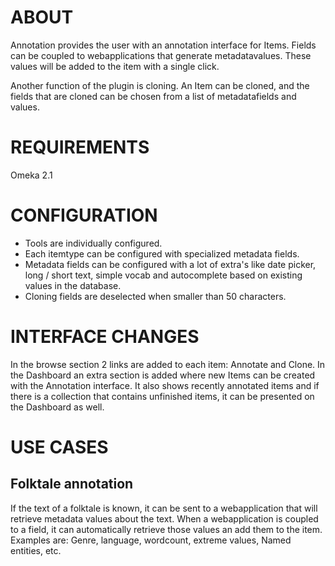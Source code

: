 # ABOUT

Annotation provides the user with an annotation interface for Items. Fields can be coupled to webapplications that generate metadatavalues. These values will be added to the item with a single click. 

Another function of the plugin is cloning. An Item can be cloned, and the fields that are cloned can be chosen from a list of metadatafields and values.

# REQUIREMENTS

Omeka 2.1

# CONFIGURATION

* Tools are individually configured.
* Each itemtype can be configured with specialized metadata fields.
* Metadata fields can be configured with a lot of extra's like date picker, long / short text, simple vocab and autocomplete based on existing values in the database.
* Cloning fields are deselected when smaller than 50 characters.

# INTERFACE CHANGES

In the browse section 2 links are added to each item: Annotate and Clone.
In the Dashboard an extra section is added where new Items can be created with the Annotation interface. It also shows recently annotated items and if there is a collection that contains unfinished items, it can be presented on the Dashboard as well.

# USE CASES

## Folktale annotation

If the text of a folktale is known, it can be sent to a webapplication that will retrieve metadata values about the text. When a webapplication is coupled to a field, it can automatically retrieve those values an add them to the item. Examples are: Genre, language, wordcount, extreme values, Named entities, etc.

